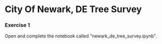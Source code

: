 # City Of Newark, DE Tree Survey

### Exercise 1 

Open and complete the notebook called "newark_de_tree_survey.ipynb".
